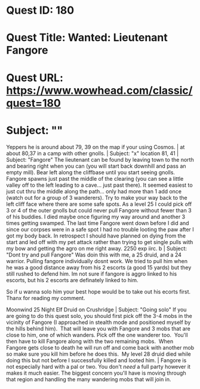 # Quest ID: 180
# Quest Title: Wanted: Lieutenant Fangore
# Quest URL: https://www.wowhead.com/classic/quest=180
# Subject: "<Blank>"
Yeppers he is around about 79, 39 on the map if your using Cosmos. | at about 80,37 in a camp with other gnolls. | Subject: "x"
location 81, 41 | Subject: "Fangore"
The lieutenant can be found by leaving town to the north and bearing right when you can (you will start back downhill and pass an empty mill). Bear left along the cliffbase until you start seeing gnolls. Fangore spawns just past the middle of the clearing (you can see a little valley off to the left leading to a cave... just past there). It seemed easiest to just cut thru the middle along the path... only had more than 1 add once (watch out for a group of 3 wanderers). Try to make your way back to the left cliff face where there are some safe spots. As a level 25 I could pick off 3 or 4 of the outer gnolls but could never pull Fangore without fewer than 3 of his buddies. I died maybe once figuring my way around and another 3 times getting swamped. The last time Fangore went down before I did and since our corpses were in a safe spot I had no trouble looting the paw after I got my body back. In retrospect I should have planned on dying from the start and led off with my pet attack rather than trying to get single pulls with my bow and getting the agro on me right away. 2250 exp iirc.
b | Subject: "Dont try and pull Fangore"
Was doin this with me, a 25 druid, and a 24 warrior. Pulling fangore individually dosnt work. We tried to pull him when he was a good distance away from his 2 escorts (a good 15 yards) but they still rushed to defend him. Im not sure if fangore is aggro linked to his escorts, but his 2 escorts are definately linked to him.

So if u wanna solo him your best hope would be to take out his ecorts first.
Thanx for reading my comment.

Moonwind 25 Night Elf Druid on Crushridge | Subject: "Going solo"
If you are going to do this quest solo, you should first pick off the 3-4 mobs in the vicinity of Fangore (I approached in stealth mode and positioned myself by the hills behind him).  That will leave you with Fangore and 3 mobs that are close to him, one of which wanders. Pick off the one wanderer too.  You'll then have to kill Fangore along with the two remaining mobs.  When Fangore gets close to death he will run off and come back with another mob so make sure you kill him before he does this.  My level 28 druid died while doing this but not before I successfully killed and looted him. | Fangore is not especially hard with a pal or two. You don't _need_ a full party however it makes it much easier. The biggest concern you'll have is moving through that region and handling the many wandering mobs that will join in.